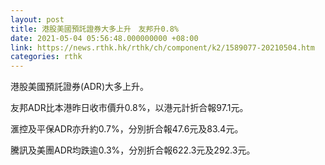 ```yaml
---
layout: post
title: 港股美國預託證券大多上升　友邦升0.8%
date: 2021-05-04 05:56:48.000000000 +08:00
link: https://news.rthk.hk/rthk/ch/component/k2/1589077-20210504.htm
categories: rthk
---
```


港股美國預託證券(ADR)大多上升。

友邦ADR比本港昨日收市價升0.8%，以港元計折合報97.1元。

滙控及平保ADR亦升約0.7%，分別折合報47.6元及83.4元。

騰訊及美團ADR均跌逾0.3%，分別折合報622.3元及292.3元。
